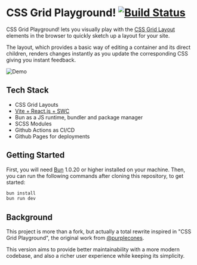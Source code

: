 # CSS Grid Playground! [![Build Status](https://github.com/itsjavi/css-grid-playground/actions/workflows/quality.yml/badge.svg)](https://github.com/itsjavi/css-grid-playground/actions/workflows/quality.yml)

CSS Grid Playground! lets you visually play with the [CSS Grid Layout](https://www.w3.org/TR/css3-grid-layout/) elements
in the browser to quickly sketch up a layout for your site.

The layout, which provides a basic way of editing a container and its direct children, renders changes instantly as you
update the corresponding CSS giving you instant feedback.

![Demo](demo.gif)

## Tech Stack

- CSS Grid Layouts
- [Vite + React.js + SWC](https://github.com/vitejs/vite-plugin-react-swc)
- Bun as a JS runtime, bundler and package manager
- SCSS Modules
- Github Actions as CI/CD
- Github Pages for deployments

## Getting Started

First, you will need [Bun](https://bun.sh/) 1.0.20 or higher installed on your machine. Then, you can run the following
commands after cloning this repository, to get started:

```bash
bun install
bun run dev
```

## Background

This project is more than a fork, but actually a total rewrite inspired in "CSS Grid Playground", the original work from
[@purplecones](https://github.com/purplecones/css-grid-playground).

This version aims to provide better maintainability with a more modern codebase, and also a richer user experience while
keeping its simplicity.
